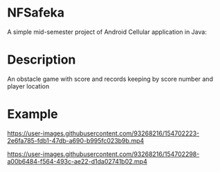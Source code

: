 # NFSafeka
A simple mid-semester project of Android Cellular application in Java:

# Description
An obstacle game with score and records keeping by score number and player location

# Example
 
 https://user-images.githubusercontent.com/93268216/154702223-2e6fa785-fdb1-47db-a690-b995fc023b9b.mp4

https://user-images.githubusercontent.com/93268216/154702298-a00b6484-f564-493c-ae22-d1da02741b02.mp4
